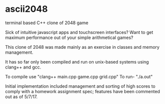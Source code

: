 # ascii2048
terminal based C++ clone of 2048 game

Sick of intuitive javascript apps and touchscreen interfaces?
Want to get maximum performance out of your simple arithmetical games?

This clone of 2048 was made mainly as an exercise in classes and
memory management.

It has so far only been compiled and run on unix-based systems
using clang++ and gcc.

To compile use "clang++ main.cpp game.cpp grid.cpp"
To run- "./a.out"


Initial implementation included management and sorting of high scores
to comply with a homework assignment spec; features have been commented
out as of 5/7/17. 
